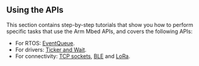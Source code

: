 ## Using the APIs

This section contains step-by-step tutorials that show you how to perform specific tasks that use the Arm Mbed APIs, and covers the following APIs:

- For RTOS: [EventQueue](the-eventqueue-api.html).
- For drivers: [Ticker and Wait](application-flow-control.html).
- For connectivity: [TCP sockets](cellular-tcp-sockets.html), [BLE](ble-tutorial.html) and [LoRa](LoRa-tutorial.html).
